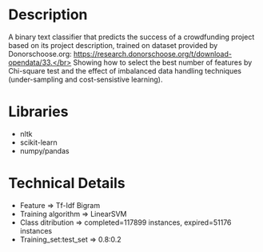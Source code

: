 # Description
A binary text classifier that predicts the success of a crowdfunding project based on its project description, trained on dataset provided by Donorschoose.org: https://research.donorschoose.org/t/download-opendata/33.</br>
Showing how to select the best number of features by Chi-square test and the effect of imbalanced data handling techniques (under-sampling and cost-sensistive learning).

# Libraries
- nltk
- scikit-learn
- numpy/pandas

# Technical Details
- Feature => Tf-Idf Bigram 
- Training algorithm => LinearSVM
- Class ditribution => completed=117899 instances, expired=51176 instances
- Training_set:test_set => 0.8:0.2
